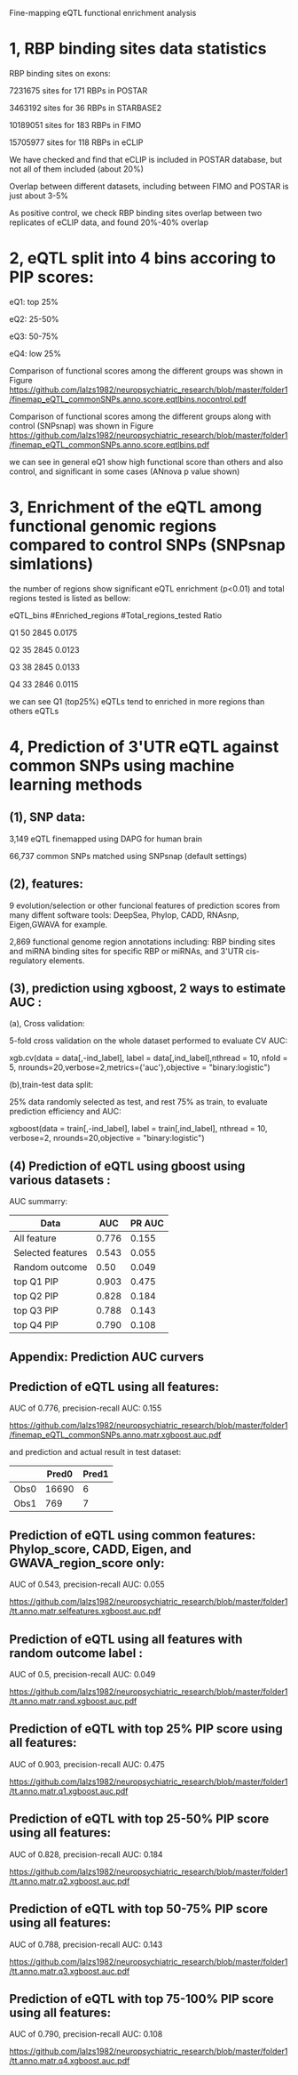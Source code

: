 Fine-mapping eQTL functional enrichment analysis
 
<h1> 1, RBP binding sites data statistics </h1>

RBP binding sites on exons:

7231675 sites for 171 RBPs in  POSTAR

3463192 sites for 36 RBPs in STARBASE2

10189051 sites for 183 RBPs in FIMO

15705977 sites for 118 RBPs in eCLIP

We have checked and find that eCLIP is included in POSTAR database, but not all of them included (about 20%)

Overlap between different datasets, including between FIMO and POSTAR is just about 3-5%

As positive control, we check RBP binding sites overlap between two replicates of eCLIP data, and found 20%-40% overlap


<h1> 2, eQTL split into 4 bins accoring to PIP scores: </h1>

eQ1: top 25%

eQ2: 25-50%

eQ3: 50-75%

eQ4: low 25%

Comparison of functional scores among the different groups was shown in Figure
https://github.com/lalzs1982/neuropsychiatric_research/blob/master/folder1/finemap_eQTL_commonSNPs.anno.score.eqtlbins.nocontrol.pdf
  
Comparison of functional scores among the different groups along with control (SNPsnap) was shown in Figure
https://github.com/lalzs1982/neuropsychiatric_research/blob/master/folder1/finemap_eQTL_commonSNPs.anno.score.eqtlbins.pdf

we can see in general eQ1 show high functional score than others and also control, and significant in some cases (ANnova p value shown)


<h1> 3, Enrichment of the eQTL among functional genomic regions compared to control SNPs (SNPsnap simlations) </h1> 
 
 the number of regions show significant eQTL enrichment (p<0.01) and total regions tested is listed as bellow: 

eQTL_bins	 #Enriched_regions	 #Total_regions_tested	 Ratio

 Q1	  50	  2845	  0.0175

 Q2	  35	  2845	  0.0123

 Q3	  38	  2845	  0.0133

 Q4	  33	  2846	  0.0115

we can see Q1 (top25%) eQTLs tend to enriched in more regions than others eQTLs

 <h1> 4, Prediction of 3'UTR eQTL against common SNPs using machine learning methods </h1>

<h2> (1), SNP data: </h2>

3,149 eQTL finemapped using DAPG for human brain

66,737 common SNPs matched using SNPsnap (default settings)

<h2> (2), features: </h2>

9 evolution/selection or other funcional features of prediction scores from many diffent software tools: DeepSea, Phylop, CADD, RNAsnp, Eigen,GWAVA for example.  

2,869 functional genome region annotations including: RBP binding sites and miRNA binding sites for specific RBP or miRNAs, and 3'UTR cis-regulatory elements.

<h2> (3), prediction using xgboost, 2 ways to estimate AUC : </h2>

(a), Cross validation:


5-fold cross validation on the whole dataset performed to evaluate CV AUC:
 
xgb.cv(data = data[,-ind_label], label = data[,ind_label],nthread = 10, nfold = 5, nrounds=20,verbose=2,metrics={'auc'},objective = "binary:logistic")


(b),train-test data split:


25% data randomly selected as test, and rest 75% as train, to evaluate prediction efficiency and AUC:  

xgboost(data = train[,-ind_label], label = train[,ind_label], nthread = 10, verbose=2, nrounds=20,objective = "binary:logistic")
 
<h2> (4) Prediction of eQTL using gboost using various datasets : </h2>

AUC summarry:

|Data|AUC|PR AUC|
|--|--|--|
|All feature|0.776|0.155|
|Selected features|0.543|0.055|
|Random outcome|0.50|0.049|
|top Q1 PIP|0.903|0.475|
|top Q2 PIP|0.828|0.184|
|top Q3 PIP|0.788|0.143|
|top Q4 PIP|0.790|0.108|


<h2>Appendix: Prediction AUC curvers </h2>

<h2>Prediction of eQTL using all features: </h2>

AUC of 0.776, precision-recall AUC: 0.155

https://github.com/lalzs1982/neuropsychiatric_research/blob/master/folder1/finemap_eQTL_commonSNPs.anno.matr.xgboost.auc.pdf

and prediction and actual result in test dataset:

| |Pred0	|Pred1|
|---|---|---|
|Obs0|	16690| 	6|
|Obs1	|769 |	  7|

<h2> Prediction of eQTL using common features: Phylop_score, CADD, Eigen, and GWAVA_region_score only: </h2>

AUC of 0.543, precision-recall AUC: 0.055 

https://github.com/lalzs1982/neuropsychiatric_research/blob/master/folder1/tt.anno.matr.selfeatures.xgboost.auc.pdf


<h2> Prediction of eQTL using all features with random outcome label : </h2>

AUC of 0.5, precision-recall AUC: 0.049 

https://github.com/lalzs1982/neuropsychiatric_research/blob/master/folder1/tt.anno.matr.rand.xgboost.auc.pdf


<h2> Prediction of eQTL with top 25% PIP score using all features: </h2>

AUC of 0.903, precision-recall AUC: 0.475

https://github.com/lalzs1982/neuropsychiatric_research/blob/master/folder1/tt.anno.matr.q1.xgboost.auc.pdf


<h2> Prediction of eQTL with top 25-50% PIP score using all features: </h2>

AUC of 0.828, precision-recall AUC: 0.184

https://github.com/lalzs1982/neuropsychiatric_research/blob/master/folder1/tt.anno.matr.q2.xgboost.auc.pdf


<h2> Prediction of eQTL with top 50-75% PIP score using all features: </h2>

AUC of 0.788, precision-recall AUC: 0.143

https://github.com/lalzs1982/neuropsychiatric_research/blob/master/folder1/tt.anno.matr.q3.xgboost.auc.pdf


<h2> Prediction of eQTL with top 75-100% PIP score using all features: </h2>

AUC of 0.790, precision-recall AUC: 0.108

https://github.com/lalzs1982/neuropsychiatric_research/blob/master/folder1/tt.anno.matr.q4.xgboost.auc.pdf







 
